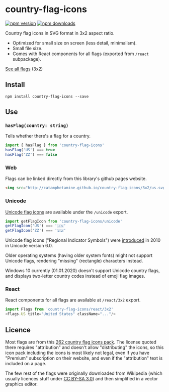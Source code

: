 # country-flag-icons

[![npm version](https://img.shields.io/npm/v/country-flag-icons.svg?style=flat-square)](https://www.npmjs.com/package/country-flag-icons)
[![npm downloads](https://img.shields.io/npm/dm/country-flag-icons.svg?style=flat-square)](https://www.npmjs.com/package/country-flag-icons)

Country flag icons in SVG format in 3x2 aspect ratio.

* Optimized for small size on screen (less detail, minimalism).
* Small file size.
* Comes with React components for all flags (exported from `/react` subpackage).

[See all flags](http://catamphetamine.github.io/country-flag-icons/3x2) (3x2)

## Install

```
npm install country-flag-icons --save
```

## Use

### `hasFlag(country: string)`

Tells whether there's a flag for a country.

```js
import { hasFlag } from 'country-flag-icons'
hasFlag('US') === true
hasFlag('ZZ') === false
```

### Web

Flags can be linked directly from this library's github pages website.

```html
<img src="http://catamphetamine.github.io/country-flag-icons/3x2/us.svg"
```

### Unicode

[Unicode flag icons](https://blog.emojipedia.org/emoji-flags-explained/) are available under the `/unicode` export.

```js
import getFlagIcon from 'country-flag-icons/unicode'
getFlagIcon('US') === '🇺🇸'
getFlagIcon('ZZ') === '🇿🇿'
```

Unicode flag icons ("Regional Indicator Symbols") were [introduced](https://esham.io/2014/06/unicode-flags) in 2010 in Unicode version 6.0.

Older operating systems (having older system fonts) might not support Unicode flags, rendering "missing" (rectangle) characters instead.

Windows 10 currently (01.01.2020) doesn't support Unicode country flags, and displays two-letter country codes instead of emoji flag images.

### React

React components for all flags are available at `/react/3x2` export.

```js
import Flags from 'country-flag-icons/react/3x2'
<Flags.US title="United States" className="..."/>
```

## Licence

Most flags are from this [262 country flag icons pack](https://www.flaticon.com/packs/countrys-flags). The license quoted there requires "attribution" and doesn't allow "distributing" the icons, so this icon pack including the icons is most likely not legal, even if you have "Premium" subscription on their website, and even if the "attribution" text is included on a page.

The few rest of the flags were originally downloaded from Wikipedia (which usually licences stuff under [CC BY-SA 3.0](https://creativecommons.org/licenses/by-sa/3.0/)) and then simplified in a vector graphics editor.
